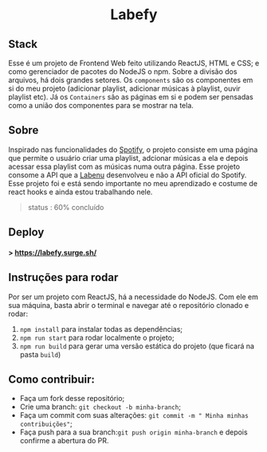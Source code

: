 # <div align="center"> Labefy </div>

## Stack
Esse é um projeto de Frontend Web feito utilizando ReactJS, HTML e CSS; e como gerenciador de pacotes do NodeJS o npm.
Sobre a divisão dos arquivos, há dois grandes setores. Os `components` são os componentes em si do meu projeto (adicionar playlist, adicionar músicas à playlist, ouvir playlist etc). Já os `Containers` são as páginas em si e podem ser pensadas como a união dos componentes para se mostrar na tela. 

## Sobre
Inspirado nas funcionalidades do [Spotify](https://spotify.com), o projeto consiste em uma página que permite o usuário criar uma playlist, adcionar músicas a ela e depois acessar essa playlist com as músicas numa outra página. Esse projeto consome a API que a [Labenu](https://labenu.com.br) desenvolveu e não a API oficial do Spotify. Esse projeto foi e está sendo importante no meu aprendizado e costume de react hooks e ainda estou trabalhando nele.

> status : 60% concluído 

## Deploy
#### > https://labefy.surge.sh/

## Instruções para rodar
Por ser um projeto com ReactJS, há a necessidade do NodeJS. Com ele em sua máquina, basta abrir o terminal e navegar até o repositório clonado e rodar:
1. `npm install` para instalar todas as dependências;
2. `npm run start` para rodar localmente o projeto;
3. `npm run build` para gerar uma versão estática do projeto (que ficará na pasta `build`)

## Como contribuir:
- Faça um fork desse repositório;
- Crie uma branch: `git checkout -b minha-branch`;
- Faça um commit com suas alterações: `git commit -m " Minha minhas contribuições"`;
- Faça push para a sua branch:`git push origin minha-branch` e depois confirme a abertura do PR.
